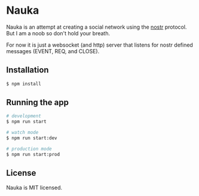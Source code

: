 # Nauka

Nauka is an attempt at creating a social network using the [nostr](https://github.com/fiatjaf/nostr) protocol. But I am a noob so don't hold your breath.

For now it is just a websocket (and http) server that listens for nostr defined messages (EVENT, REQ, and CLOSE).

## Installation

```bash
$ npm install
```

## Running the app

```bash
# development
$ npm run start

# watch mode
$ npm run start:dev

# production mode
$ npm run start:prod
```

## License

Nauka is MIT licensed.
